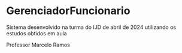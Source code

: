 # GerenciadorFuncionario
Sistema desenvolvido na turma do IJD de abril de 2024 utilizando os estudos obtidos em aula

Professor Marcelo Ramos
